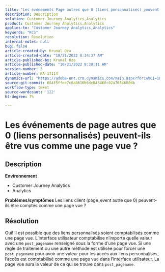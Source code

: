 ```yaml
---
title: "Les événements Page autres que 0 (liens personnalisés) peuvent-ils être vus comme une page vue ?"
description: Description
solution: Customer Journey Analytics,Analytics
product: Customer Journey Analytics,Analytics
applies-to: "Customer Journey Analytics,Analytics"
keywords: "KCS"
resolution: Resolution
internal-notes: null
bug: false
article-created-by: Krunal Oza
article-created-date: "10/21/2022 8:34:37 AM"
article-published-by: Krunal Oza
article-published-date: "10/21/2022 8:38:11 AM"
version-number: 3
article-number: KA-17114
dynamics-url: "https://adobe-ent.crm.dynamics.com/main.aspx?forceUCI=1&pagetype=entityrecord&etn=knowledgearticle&id=e0d0b62f-1b51-ed11-bba2-0022480867fb"
source-git-commit: 684f5ffee7c8a8616b6dc845468c02a7034680db
workflow-type: tm+mt
source-wordcount: '122'
ht-degree: 7%

---
```


# Les événements de page autres que 0 (liens personnalisés) peuvent-ils être vus comme une page vue ?

## Description

<b>Environnement</b>
- Customer Journey Analytics
- Analytics



<b>Problèmes/symptômes</b>
Les liens client (page_event autre que 0) peuvent-ils être comptés comme une page vue ?


## Résolution


Oui! Il est possible que des liens personnalisés soient comptabilisés comme une page vue. L’interface utilisateur comptabilise n’importe quelle valeur avec une `post_pagename` renseigné sous la forme d’une page vue. Si une règle de traitement ou une autre méthode est utilisée pour forcer une `post_pagename` pour avoir une valeur pour les accès aux liens personnalisés, l’accès est comptabilisé comme une page vue dans l’interface utilisateur. La page vue aura la valeur de ce qui se trouve dans `post_pagename`.
